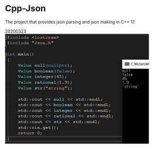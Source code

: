 # Cpp-Json
The project that provides json parsing and json making in C++ 17.

20200323
![](value_result.png)
